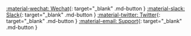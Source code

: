 [:material-wechat: Wechat](http://page.alauda.cn/kubeovn){: target="_blank" .md-button }
[:material-slack: Slack](https://kube-ovn-slackin.herokuapp.com/){: target="_blank" .md-button }
[:material-twitter: Twitter](https://twitter.com/KubeOvn){: target="_blank" .md-button }
[:material-email: Support](https://ma.alauda.cn/p/2f53a){: target="_blank" .md-button }
